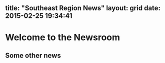title: "Southeast Region News"
layout: grid
date: 2015-02-25 19:34:41
---

# Welcome to the Newsroom

## Some other news